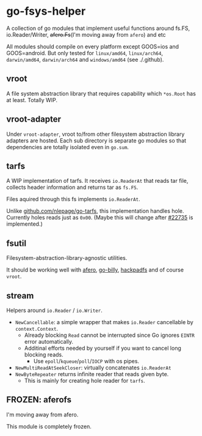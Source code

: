 # go-fsys-helper

A collection of go modules that implement useful functions around fs.FS, io.Reader/Writer, ~~afero.Fs~~(I'm moving away from `afero`) and etc

All modules should compile on every platform except GOOS=ios and GOOS=android.
But only tested for `linux/amd64`, `linux/arch64`, `darwin/amd64`, `darwin/arch64` and `windows/amd64` (see ./.github).

## vroot

A file system abstraction library that requires capability which `*os.Root` has at least.
Totally WIP.

## vroot-adapter

Under `vroot-adapter`, vroot to/from other filesystem abstraction library adapters are hosted.
Each sub directory is separate go modules so that dependencies are totally isolated even in `go.sum`.

## tarfs

A WIP implementation of tarfs.
It receives `io.ReaderAt` that reads tar file, collects header information and returns tar as `fs.FS`.

Files aquired through this fs implements `io.ReaderAt`.

Unlike [github.com/nlepage/go-tarfs](https://github.com/nlepage/go-tarfs), this implementation handles hole.
Currently holes reads just as `0x00`. (Maybe this will change after [#22735](https://github.com/golang/go/issues/22735) is implemented.)

## fsutil

Filesystem-abstraction-library-agnostic utilities.

It should be working well with [afero](https://github.com/spf13/afero/), [go-billy](https://github.com/go-git/go-billy), [hackpadfs](https://github.com/hack-pad/hackpadfs) and of course `vroot`.

## stream

Helpers around `io.Reader` / `io.Writer`.

- `NewCancellable`: a simple wrapper that makes `io.Reader` cancellable by `context.Context`.
  - Already blocking `Read` cannot be interrupted since Go ignores `EINTR` error automatically.
  - Additinal efforts needed by yourself if you want to cancel long blocking reads.
    - Use `epoll`/`kqueue`/`poll`/`IOCP` with os pipes.
- `NewMultiReadAtSeekCloser`: virtually concatenates `io.ReaderAt`
- `NewByteRepeater` returns infinite reader that reads given byte.
  - This is mainly for creating hole reader for `tarfs`.

## FROZEN: aferofs

I'm moving away from afero.

This module is completely frozen.
